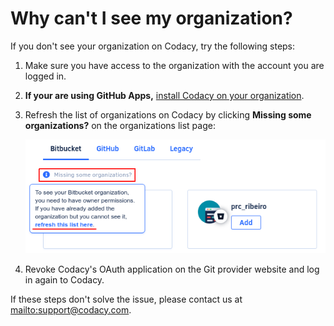 # Why can't I see my organization?

If you don't see your organization on Codacy, try the following steps:

1.  Make sure you have access to the organization with the account you are logged in.
2.  **If your are using GitHub Apps,** [install Codacy on your organization](https://github.com/apps/codacy-production/installations/new).
3.  Refresh the list of organizations on Codacy by clicking **Missing some organizations?** on the organizations list page:

    ![Refresh the list of organizations](images/organization-missing.png)

4.  Revoke Codacy's OAuth application on the Git provider website and log in again to Codacy.

If these steps don't solve the issue, please contact us at <mailto:support@codacy.com>.
